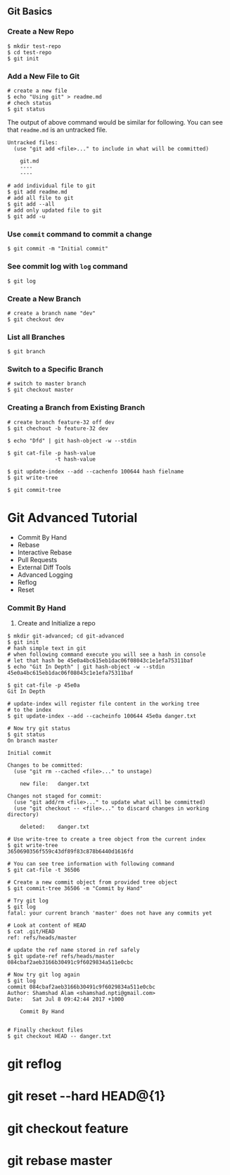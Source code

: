 Git Basics
---

### Create a New Repo
```shell
$ mkdir test-repo
$ cd test-repo
$ git init
```

### Add a New File to Git

```shell
# create a new file
$ echo "Using git" > readme.md
# chech status
$ git status
```

The output of above command would be similar for following. You can see that `readme.md` is an untracked file.

```
Untracked files:
  (use "git add <file>..." to include in what will be committed)

	git.md
	----
	----
```

```shell
# add individual file to git
$ git add readme.md
# add all file to git
$ git add --all
# add only updated file to git
$ git add -u
```

### Use `commit` command to commit a change

```shell
$ git commit -m "Initial commit"
```

### See commit log with `log` command

```shell
$ git log
```

### Create a New Branch
```shell
# create a branch name "dev"
$ git checkout dev
```

### List all Branches
```shell
$ git branch
```

### Switch to a Specific Branch
```shell
# switch to master branch
$ git checkout master
```

### Creating a Branch from Existing Branch
```shell
# create branch feature-32 off dev
$ git chechout -b feature-32 dev
```

```
$ echo "Dfd" | git hash-object -w --stdin

$ git cat-file -p hash-value
               -t hash-value

$ git update-index --add --cachenfo 100644 hash fielname
$ git write-tree

$ git commit-tree
```

# Git Advanced Tutorial
* Commit By Hand
* Rebase
* Interactive Rebase
* Pull Requests
* External Diff Tools
* Advanced Logging
* Reflog
* Reset

### Commit By Hand

1. Create and Initialize a repo

```shell
$ mkdir git-advanced; cd git-advanced
$ git init
# hash simple text in git
# when following command execute you will see a hash in console
# let that hash be 45e0a4bc615eb1dac06f08043c1e1efa75311baf
$ echo "Git In Depth" | git hash-object -w --stdin
45e0a4bc615eb1dac06f08043c1e1efa75311baf

$ git cat-file -p 45e0a
Git In Depth

# update-index will register file content in the working tree
# to the index
$ git update-index --add --cacheinfo 100644 45e0a danger.txt

# Now try git status
$ git status
On branch master

Initial commit

Changes to be committed:
  (use "git rm --cached <file>..." to unstage)

	new file:   danger.txt

Changes not staged for commit:
  (use "git add/rm <file>..." to update what will be committed)
  (use "git checkout -- <file>..." to discard changes in working directory)

	deleted:    danger.txt

# Use write-tree to create a tree object from the current index
$ git write-tree
3650690356f559c43df89f83c878b6440d1616fd

# You can see tree information with following command
$ git cat-file -t 36506

# Create a new commit object from provided tree object
$ git commit-tree 36506 -m "Commit by Hand"

# Try git log
$ git log
fatal: your current branch 'master' does not have any commits yet

# Look at content of HEAD
$ cat .git/HEAD
ref: refs/heads/master

# update the ref name stored in ref safely
$ git update-ref refs/heads/master 084cbaf2aeb3166b30491c9f6029834a511e0cbc

# Now try git log again
$ git log
commit 084cbaf2aeb3166b30491c9f6029834a511e0cbc
Author: Shamshad Alam <shamshad.npti@gmail.com>
Date:   Sat Jul 8 09:42:44 2017 +1000

    Commit By Hand


# Finally checkout files
$ git checkout HEAD -- danger.txt
```

# git reflog
# git reset --hard HEAD@{1}

# git checkout feature
# git rebase master